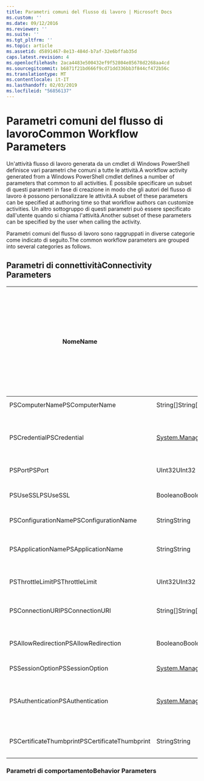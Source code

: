 ```yaml
---
title: Parametri comuni del flusso di lavoro | Microsoft Docs
ms.custom: ''
ms.date: 09/12/2016
ms.reviewer: ''
ms.suite: ''
ms.tgt_pltfrm: ''
ms.topic: article
ms.assetid: d5891467-8e13-484d-b7af-32e6bffab35d
caps.latest.revision: 4
ms.openlocfilehash: 2aca4483e500432ef9f52804e85678d2268aa4cd
ms.sourcegitcommit: b6871f21bd666f9cd71dd336bb3f844cf472b56c
ms.translationtype: MT
ms.contentlocale: it-IT
ms.lasthandoff: 02/03/2019
ms.locfileid: "56856137"
---
```

# <a name="common-workflow-parameters"></a><span data-ttu-id="e3106-102">Parametri comuni del flusso di lavoro</span><span class="sxs-lookup"><span data-stu-id="e3106-102">Common Workflow Parameters</span></span>

<span data-ttu-id="e3106-103">Un'attività flusso di lavoro generata da un cmdlet di Windows PowerShell definisce vari parametri che comuni a tutte le attività.</span><span class="sxs-lookup"><span data-stu-id="e3106-103">A workflow activity generated from a Windows PowerShell cmdlet  defines a number of parameters that common to all activities.</span></span> <span data-ttu-id="e3106-104">È possibile specificare un subset di questi parametri in fase di creazione in modo che gli autori del flusso di lavoro è possono personalizzare le attività.</span><span class="sxs-lookup"><span data-stu-id="e3106-104">A subset of these parameters can be specified at authoring time so that workflow authors can customize activities.</span></span> <span data-ttu-id="e3106-105">Un altro sottogruppo di questi parametri può essere specificato dall'utente quando si chiama l'attività.</span><span class="sxs-lookup"><span data-stu-id="e3106-105">Another subset of these parameters can be specified by the user when calling the activity.</span></span>

<span data-ttu-id="e3106-106">Parametri comuni del flusso di lavoro sono raggruppati in diverse categorie come indicato di seguito.</span><span class="sxs-lookup"><span data-stu-id="e3106-106">The common workflow parameters are grouped into several categories as follows.</span></span>

## <a name="connectivity-parameters"></a><span data-ttu-id="e3106-107">Parametri di connettività</span><span class="sxs-lookup"><span data-stu-id="e3106-107">Connectivity Parameters</span></span>

|<span data-ttu-id="e3106-108">Nome</span><span class="sxs-lookup"><span data-stu-id="e3106-108">Name</span></span>|<span data-ttu-id="e3106-109">Tipo</span><span class="sxs-lookup"><span data-stu-id="e3106-109">Type</span></span>|<span data-ttu-id="e3106-110">Description</span><span class="sxs-lookup"><span data-stu-id="e3106-110">Description</span></span>|<span data-ttu-id="e3106-111">Può essere specificato dall'utente finale in fase di esecuzione?</span><span class="sxs-lookup"><span data-stu-id="e3106-111">Can be specified by end user at execution time?</span></span>|<span data-ttu-id="e3106-112">Può essere specificato dall'autore del flusso di lavoro in fase di creazione?</span><span class="sxs-lookup"><span data-stu-id="e3106-112">Can be specified by workflow author at authoring time?</span></span>|<span data-ttu-id="e3106-113">Può essere specificato dall'autore del flusso di lavoro per la creazione di istanze?</span><span class="sxs-lookup"><span data-stu-id="e3106-113">Can be specified by workflow author at instantiation?</span></span>|
|----------|----------|-----------------|-----------------------------------------------------|------------------------------------------------------------|-----------------------------------------------------------|
|<span data-ttu-id="e3106-114">PSComputerName</span><span class="sxs-lookup"><span data-stu-id="e3106-114">PSComputerName</span></span>|<span data-ttu-id="e3106-115">String[]</span><span class="sxs-lookup"><span data-stu-id="e3106-115">String[]</span></span>|<span data-ttu-id="e3106-116">Un elenco di nomi di computer per cui si desidera avviare i processi.</span><span class="sxs-lookup"><span data-stu-id="e3106-116">A list of computer names for which to launch jobs.</span></span>|<span data-ttu-id="e3106-117">Sì</span><span class="sxs-lookup"><span data-stu-id="e3106-117">Yes</span></span>|<span data-ttu-id="e3106-118">Yes</span><span class="sxs-lookup"><span data-stu-id="e3106-118">Yes</span></span>|<span data-ttu-id="e3106-119">Sì</span><span class="sxs-lookup"><span data-stu-id="e3106-119">Yes</span></span>|
|<span data-ttu-id="e3106-120">PSCredential</span><span class="sxs-lookup"><span data-stu-id="e3106-120">PSCredential</span></span>|[<span data-ttu-id="e3106-121">System.Management.Automation.Pscredential</span><span class="sxs-lookup"><span data-stu-id="e3106-121">System.Management.Automation.Pscredential</span></span>](/dotnet/api/System.Management.Automation.PSCredential)|<span data-ttu-id="e3106-122">Le credenziali di autenticazione da usare per l'accesso al computer specificato dal parametro PSComputerName.</span><span class="sxs-lookup"><span data-stu-id="e3106-122">The authentication credential to use to login to the computers specified by the PSComputerName parameter.</span></span> <span data-ttu-id="e3106-123">Questo parametro è valido solo se viene specificato PSComputerName.</span><span class="sxs-lookup"><span data-stu-id="e3106-123">This parameter is valid only if PSComputerName is specified.</span></span>|<span data-ttu-id="e3106-124">Sì</span><span class="sxs-lookup"><span data-stu-id="e3106-124">Yes</span></span>|<span data-ttu-id="e3106-125">Yes</span><span class="sxs-lookup"><span data-stu-id="e3106-125">Yes</span></span>|<span data-ttu-id="e3106-126">Sì</span><span class="sxs-lookup"><span data-stu-id="e3106-126">Yes</span></span>|
|<span data-ttu-id="e3106-127">PSPort</span><span class="sxs-lookup"><span data-stu-id="e3106-127">PSPort</span></span>|<span data-ttu-id="e3106-128">UInt32</span><span class="sxs-lookup"><span data-stu-id="e3106-128">UInt32</span></span>|<span data-ttu-id="e3106-129">La porta da utilizzare per l'esecuzione del flusso di lavoro.</span><span class="sxs-lookup"><span data-stu-id="e3106-129">The port to be used to run the workflow.</span></span>|<span data-ttu-id="e3106-130">Sì</span><span class="sxs-lookup"><span data-stu-id="e3106-130">Yes</span></span>|<span data-ttu-id="e3106-131">Yes</span><span class="sxs-lookup"><span data-stu-id="e3106-131">Yes</span></span>|<span data-ttu-id="e3106-132">Sì</span><span class="sxs-lookup"><span data-stu-id="e3106-132">Yes</span></span>|
|<span data-ttu-id="e3106-133">PSUseSSL</span><span class="sxs-lookup"><span data-stu-id="e3106-133">PSUseSSL</span></span>|<span data-ttu-id="e3106-134">Booleano</span><span class="sxs-lookup"><span data-stu-id="e3106-134">Boolean</span></span>|<span data-ttu-id="e3106-135">Usare il protocollo di sicuro Sockets Layer (SSL) per stabilire una connessione sicura al computer remoto per l'esecuzione del flusso di lavoro.</span><span class="sxs-lookup"><span data-stu-id="e3106-135">Use Secure Sockets Layer (SSL) protocol to establish a secure connection to the remote computer to run the workflow.</span></span>|<span data-ttu-id="e3106-136">Sì</span><span class="sxs-lookup"><span data-stu-id="e3106-136">Yes</span></span>|<span data-ttu-id="e3106-137">Yes</span><span class="sxs-lookup"><span data-stu-id="e3106-137">Yes</span></span>|<span data-ttu-id="e3106-138">Sì</span><span class="sxs-lookup"><span data-stu-id="e3106-138">Yes</span></span>|
|<span data-ttu-id="e3106-139">PSConfigurationName</span><span class="sxs-lookup"><span data-stu-id="e3106-139">PSConfigurationName</span></span>|<span data-ttu-id="e3106-140">String</span><span class="sxs-lookup"><span data-stu-id="e3106-140">String</span></span>|<span data-ttu-id="e3106-141">La configurazione di sessione utilizzata per eseguire il flusso di lavoro.</span><span class="sxs-lookup"><span data-stu-id="e3106-141">The session configuration used to run the workflow.</span></span>|<span data-ttu-id="e3106-142">Sì</span><span class="sxs-lookup"><span data-stu-id="e3106-142">Yes</span></span>|<span data-ttu-id="e3106-143">Yes</span><span class="sxs-lookup"><span data-stu-id="e3106-143">Yes</span></span>|<span data-ttu-id="e3106-144">Sì</span><span class="sxs-lookup"><span data-stu-id="e3106-144">Yes</span></span>|
|<span data-ttu-id="e3106-145">PSApplicationName</span><span class="sxs-lookup"><span data-stu-id="e3106-145">PSApplicationName</span></span>|<span data-ttu-id="e3106-146">String</span><span class="sxs-lookup"><span data-stu-id="e3106-146">String</span></span>|<span data-ttu-id="e3106-147">Parte relativa al nome dell'applicazione dell'URI di connessione per l'esecuzione del flusso di lavoro.</span><span class="sxs-lookup"><span data-stu-id="e3106-147">The application name portion of the connection URI for the workflow execution.</span></span> <span data-ttu-id="e3106-148">Usare questo parametro solo quando non si usa il parametro ConnectionURI.</span><span class="sxs-lookup"><span data-stu-id="e3106-148">Use this parameter only when you are not using the ConnectionURI parameter.</span></span>|<span data-ttu-id="e3106-149">Sì</span><span class="sxs-lookup"><span data-stu-id="e3106-149">Yes</span></span>|<span data-ttu-id="e3106-150">Yes</span><span class="sxs-lookup"><span data-stu-id="e3106-150">Yes</span></span>|<span data-ttu-id="e3106-151">Sì</span><span class="sxs-lookup"><span data-stu-id="e3106-151">Yes</span></span>|
|<span data-ttu-id="e3106-152">PSThrottleLimit</span><span class="sxs-lookup"><span data-stu-id="e3106-152">PSThrottleLimit</span></span>|<span data-ttu-id="e3106-153">UInt32</span><span class="sxs-lookup"><span data-stu-id="e3106-153">UInt32</span></span>|<span data-ttu-id="e3106-154">Il numero massimo di connessioni simultanee che possono essere stabilite per l'esecuzione del flusso di lavoro.</span><span class="sxs-lookup"><span data-stu-id="e3106-154">The maximum number of concurrent connections that can be established to run the workflow.</span></span>|<span data-ttu-id="e3106-155">Sì</span><span class="sxs-lookup"><span data-stu-id="e3106-155">Yes</span></span>|<span data-ttu-id="e3106-156">TBD</span><span class="sxs-lookup"><span data-stu-id="e3106-156">TBD</span></span>|<span data-ttu-id="e3106-157">Sì</span><span class="sxs-lookup"><span data-stu-id="e3106-157">Yes</span></span>|
|<span data-ttu-id="e3106-158">PSConnectionURI</span><span class="sxs-lookup"><span data-stu-id="e3106-158">PSConnectionURI</span></span>|<span data-ttu-id="e3106-159">String[]</span><span class="sxs-lookup"><span data-stu-id="e3106-159">String[]</span></span>|<span data-ttu-id="e3106-160">Matrice di URI completo che specificano gli endpoint per le sessioni interattive utilizzate per eseguire il flusso di lavoro.</span><span class="sxs-lookup"><span data-stu-id="e3106-160">An array of fully-qualified URIs that specify the endpoints for the interactive sessions used to run the workflow.</span></span>|<span data-ttu-id="e3106-161">Sì</span><span class="sxs-lookup"><span data-stu-id="e3106-161">Yes</span></span>|<span data-ttu-id="e3106-162">Yes</span><span class="sxs-lookup"><span data-stu-id="e3106-162">Yes</span></span>|<span data-ttu-id="e3106-163">Sì</span><span class="sxs-lookup"><span data-stu-id="e3106-163">Yes</span></span>|
|<span data-ttu-id="e3106-164">PSAllowRedirection</span><span class="sxs-lookup"><span data-stu-id="e3106-164">PSAllowRedirection</span></span>|<span data-ttu-id="e3106-165">Booleano</span><span class="sxs-lookup"><span data-stu-id="e3106-165">Boolean</span></span>|<span data-ttu-id="e3106-166">Specifica se consentire il reindirizzamento della connessione a un URI alternativo per l'esecuzione del flusso di lavoro.</span><span class="sxs-lookup"><span data-stu-id="e3106-166">Specifies whether to allow redirection of this connection to an alternate URI to run the workflow.</span></span>|<span data-ttu-id="e3106-167">Sì</span><span class="sxs-lookup"><span data-stu-id="e3106-167">Yes</span></span>|<span data-ttu-id="e3106-168">Yes</span><span class="sxs-lookup"><span data-stu-id="e3106-168">Yes</span></span>|<span data-ttu-id="e3106-169">Sì</span><span class="sxs-lookup"><span data-stu-id="e3106-169">Yes</span></span>|
|<span data-ttu-id="e3106-170">PSSessionOption</span><span class="sxs-lookup"><span data-stu-id="e3106-170">PSSessionOption</span></span>|[<span data-ttu-id="e3106-171">System.Management.Automation.Remoting.Pssessionoption</span><span class="sxs-lookup"><span data-stu-id="e3106-171">System.Management.Automation.Remoting.Pssessionoption</span></span>](/dotnet/api/System.Management.Automation.Remoting.PSSessionOption)|<span data-ttu-id="e3106-172">Opzioni avanzate per la sessione utilizzata per eseguire il flusso di lavoro.</span><span class="sxs-lookup"><span data-stu-id="e3106-172">Advanced options for the session used to run the workflow.</span></span>|<span data-ttu-id="e3106-173">Sì</span><span class="sxs-lookup"><span data-stu-id="e3106-173">Yes</span></span>|<span data-ttu-id="e3106-174">Yes</span><span class="sxs-lookup"><span data-stu-id="e3106-174">Yes</span></span>|<span data-ttu-id="e3106-175">Sì</span><span class="sxs-lookup"><span data-stu-id="e3106-175">Yes</span></span>|
|<span data-ttu-id="e3106-176">PSAuthentication</span><span class="sxs-lookup"><span data-stu-id="e3106-176">PSAuthentication</span></span>|[<span data-ttu-id="e3106-177">System.Management.Automation.Runspaces.Authenticationmechanism</span><span class="sxs-lookup"><span data-stu-id="e3106-177">System.Management.Automation.Runspaces.Authenticationmechanism</span></span>](/dotnet/api/System.Management.Automation.Runspaces.AuthenticationMechanism)|<span data-ttu-id="e3106-178">Valore di [System](/dotnet/api/System.Management.Automation.Runspaces.AuthenticationMechanism) enumerazione che specifica il meccanismo di autenticazione usato per autenticare le credenziali dell'utente.</span><span class="sxs-lookup"><span data-stu-id="e3106-178">A value of the [System.Management.Automation.Runspaces.Authenticationmechanism](/dotnet/api/System.Management.Automation.Runspaces.AuthenticationMechanism) enumeration that specifies the authentication mechanism used to authenticate the user's credentials.</span></span>|<span data-ttu-id="e3106-179">Sì</span><span class="sxs-lookup"><span data-stu-id="e3106-179">Yes</span></span>|<span data-ttu-id="e3106-180">Yes</span><span class="sxs-lookup"><span data-stu-id="e3106-180">Yes</span></span>|<span data-ttu-id="e3106-181">Sì</span><span class="sxs-lookup"><span data-stu-id="e3106-181">Yes</span></span>|
|<span data-ttu-id="e3106-182">PSCertificateThumbprint</span><span class="sxs-lookup"><span data-stu-id="e3106-182">PSCertificateThumbprint</span></span>|<span data-ttu-id="e3106-183">String</span><span class="sxs-lookup"><span data-stu-id="e3106-183">String</span></span>|<span data-ttu-id="e3106-184">Il digitale certificato di chiave pubblica (X509) di un account utente che dispone dell'autorizzazione per l'esecuzione del flusso di lavoro.</span><span class="sxs-lookup"><span data-stu-id="e3106-184">The digital public key certificate (X509) of a user account that has permission to run the workflow.</span></span>|<span data-ttu-id="e3106-185">Sì</span><span class="sxs-lookup"><span data-stu-id="e3106-185">Yes</span></span>|<span data-ttu-id="e3106-186">Yes</span><span class="sxs-lookup"><span data-stu-id="e3106-186">Yes</span></span>|<span data-ttu-id="e3106-187">Sì</span><span class="sxs-lookup"><span data-stu-id="e3106-187">Yes</span></span>|

### <a name="behavior-parameters"></a><span data-ttu-id="e3106-188">Parametri di comportamento</span><span class="sxs-lookup"><span data-stu-id="e3106-188">Behavior Parameters</span></span>